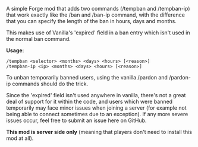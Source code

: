 A simple Forge mod that adds two commands (/tempban and /tempban-ip) that work exactly like the /ban and /ban-ip command, with the difference that you can specify the length of the ban in hours, days and months.

This makes use of Vanilla's 'expired' field in a ban entry which isn't used in the normal ban command.

__Usage__:

    /tempban <selector> <months> <days> <hours> [<reason>]
    /tempban-ip <ip> <months> <days> <hours> [<reason>]
To unban temporarily banned users, using the vanilla /pardon and /pardon-ip commands should do the trick.

Since the 'expired' field isn't used anywhere in vanilla, there's not a great deal of support for it within the code, and users which were banned temporarily may face minor issues when joining a server (for example not being able to connect sometimes due to an exception). If any more severe issues occur, feel free to submit an issue here on GitHub.

**This mod is server side only** (meaning that players don't need to install this mod at all).
